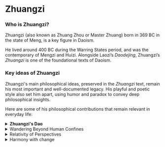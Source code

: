 # Zhuangzi

### Who is Zhuangzi?

Zhuangzi (also known as Zhuang Zhou or Master Zhuang) born in 369 BC in the state of Meng, is a key figure in Daoism.&#x20;

He lived around 400 BC during the Warring States period, and was the contemporary of Mengzi and Huizi. Alongside Laozi’s _Daodejing_, Zhuangzi’s _Zhuangzi_ is one of the foundational texts of Daoism.&#x20;

### Key ideas of Zhuangzi

Zhuangzi's main philosophical ideas, preserved in the _Zhuangzi_ text, remain his most important and well-documented legacy. His playful and poetic style also set him apart, using humor and paradox to convey deep philosophical insights.

Here are some of his philosophical contributions that remain relevant in everyday life:

<details>

<summary><strong>Zhuangzi's Dao</strong></summary>

Zhuangzi’s philosophy offers a unique perspective on how humans should live in harmony with the natural world. Unlike Confucianism, which emphasizes rituals and social propriety, or Mohism, which focuses on actions based on benefit and harm, Zhuangzi advocates for a more fluid and adaptive approach to life. His concept of dao (the Way) is deeply intertwined with nature, suggesting that human paths (daos) are not separate from the natural world but are part of its ongoing transformations.

Rather, Zhuangzi sees them as interconnected, emphasizing that humans should align with the spontaneous flow of nature rather than impose artificial structures upon it.

</details>

<details>

<summary>Wandering Beyond Human Confines</summary>

Zhuangzi encourages “wandering” or 遊 (you)—a metaphor for freeing oneself from societal constraints and embracing the limitless possibilities offered by nature. This involves letting go of fixed perspectives and adapting to change, allowing life to unfold naturally without rigid control.

</details>

<details>

<summary>Relativity of Perspectives</summary>

Zhuangzi emphasizes the relativity of perspectives, arguing that truth and values are not absolute but depend on context and viewpoint. This is famously illustrated in his [_Butterfly Dream_](../../../tools/thought-experiments/butterfly-dream.md) where he questions the distinction between being a man dreaming of a butterfly and a butterfly dreaming of being a man.&#x20;

Zhuangzi further elaborates that our choices and moral commitments are shaped by our individual perspectives, which are themselves products of the natural flow of Dao (the Way). He argues that because our judgments of right and wrong are limited by our own viewpoints, it is unwise to rigidly cling to fixed ideas of what “should” or “should not” be.&#x20;

Instead, Zhuangzi advocates for openness and adaptability in our interactions with others, recognizing that the natural world accommodates a diversity of perspectives.&#x20;

Zhuangzi critiques the narrow moral frameworks of his contemporaries, such as Confucians and Mohists, for failing to embrace alternative paths to virtue. He sees their rigid adherence to specific moral or political ideals as restrictive and misguided.&#x20;

In contrast, Zhuangzi champions a philosophy of personal freedom and flexibility, where one can “roam” freely through life by embracing transformation and understanding the legitimacy of differing viewpoints.&#x20;

Unlike philosophies that prescribe a single moral or practical path, Zhuangzi highlights the diversity of possible daos. Nature does not dictate one correct way to live but offers multiple ways through which individuals can achieve self-realization.

This perspective encourages us to strive for mutual understanding and, where possible, adopt or accommodate others’ perspectives. When this is not feasible, Zhuangzi suggests finding ways to coexist harmoniously.&#x20;

His philosophy challenges us to let go of dogmatic certainty and instead cultivate responsiveness and openness to the ever-changing circumstances of life. By doing so, we align ourselves with the dynamic and pluralistic nature of the world itself

</details>

<details>

<summary>Harmony with change</summary>

Central to Zhuangzi’s philosophy is the idea of embracing change and transformation. By aligning with the natural rhythms of life, individuals can achieve a state of harmony where they act effortlessly and effectively, much like a skilled artisan who works in sync with their materials.

</details>
